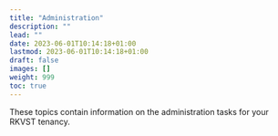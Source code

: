 ```yaml
---
title: "Administration"
description: ""
lead: ""
date: 2023-06-01T10:14:18+01:00
lastmod: 2023-06-01T10:14:18+01:00
draft: false
images: []
weight: 999
toc: true
---
```

These topics contain information on the administration tasks for your RKVST tenancy.